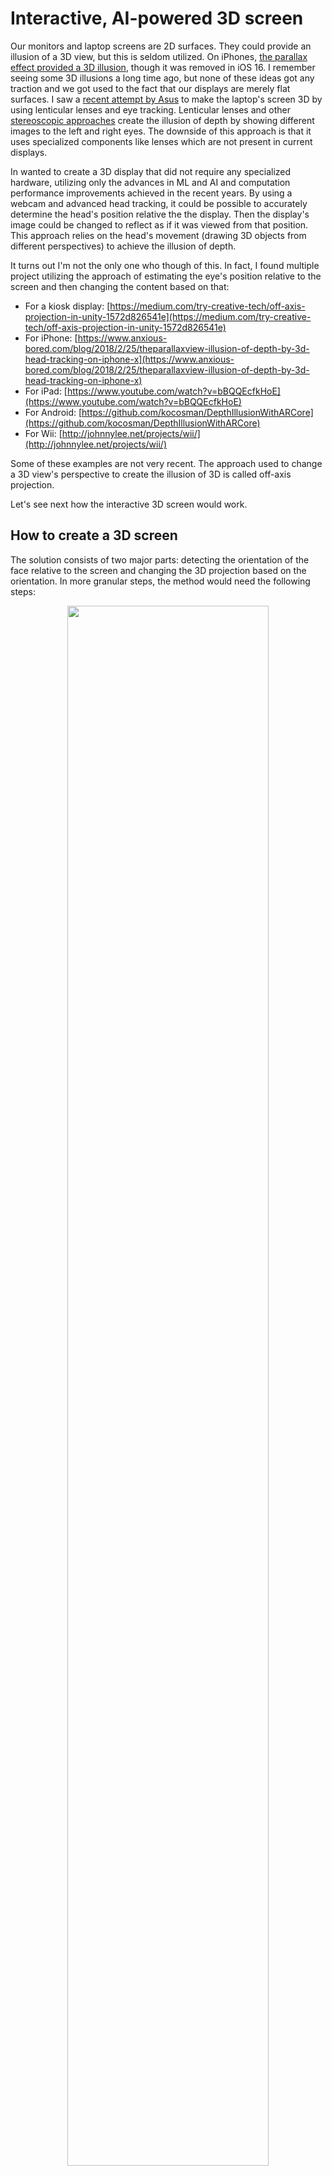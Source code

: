 # Interactive, AI-powered 3D screen

Our monitors and laptop screens are 2D surfaces. They could provide an illusion of a 3D view, but this is seldom utilized. On iPhones, [the parallax effect provided a 3D illusion](https://www.youtube.com/watch?v=gurpi1JBpKM), though it was removed in iOS 16. I remember seeing some 3D illusions a long time ago, but none of these ideas got any traction and we got used to the fact that our displays are merely flat surfaces. I saw a [recent attempt by Asus](https://www.asus.com/content/asus-spatial-vision-technology/) to make the laptop's screen 3D by using lenticular lenses and eye tracking. Lenticular lenses and other [stereoscopic approaches](https://en.wikipedia.org/wiki/Stereoscopy) create the illusion of depth by showing different images to the left and right eyes. The downside of this approach is that it uses specialized components like lenses which are not present in current displays. 

In wanted to create a 3D display that did not require any specialized hardware, utilizing only the advances in ML and AI and computation performance improvements achieved in the recent years. By using a webcam and advanced head tracking, it could be possible to accurately determine the head's position relative the the display. Then the display's image could be changed to reflect as if it was viewed from that position. This approach relies on the head's movement (drawing 3D objects from different perspectives) to achieve the illusion of depth.

It turns out I'm not the only one who though of this. In fact, I found multiple project utilizing the approach of estimating the eye's position relative to the screen and then changing the content based on that:

 - For a kiosk display: [https://medium.com/try-creative-tech/off-axis-projection-in-unity-1572d826541e](https://medium.com/try-creative-tech/off-axis-projection-in-unity-1572d826541e)
 - For iPhone: [https://www.anxious-bored.com/blog/2018/2/25/theparallaxview-illusion-of-depth-by-3d-head-tracking-on-iphone-x](https://www.anxious-bored.com/blog/2018/2/25/theparallaxview-illusion-of-depth-by-3d-head-tracking-on-iphone-x)
 - For iPad: [https://www.youtube.com/watch?v=bBQQEcfkHoE](https://www.youtube.com/watch?v=bBQQEcfkHoE)
 - For Android: [https://github.com/kocosman/DepthIllusionWithARCore](https://github.com/kocosman/DepthIllusionWithARCore)
 - For Wii: [http://johnnylee.net/projects/wii/](http://johnnylee.net/projects/wii/)

Some of these examples are not very recent. The approach used to change a 3D view's perspective to create the illusion of 3D is called off-axis projection. 

Let's see next how the interactive 3D screen would work.

## How to create a 3D screen

The solution consists of two major parts: detecting the orientation of the face relative to the screen and changing the 3D projection based on the orientation. In more granular steps, the method would need the following steps:

<p align="center"><img src="./images/steps.png" width="80%"></p>

An image is recorded using the webcam. Then the face of the person is detected, followed by the localization of the face landmarks, which includes the center of the eyes. This step is achieved using a neural network, here is where I will utilize AMD's Ryzen AI technology. Then the eyes are transformed to 3D coordinates relative to the display. Finally, there is a need for signal smoothing before modifying the projection to match the viewer's orientation. 

To preserve the illusion, all steps of the process need to be executed within milliseconds. Ideally all of the steps should be executed in less than 33ms to render at least 30 frames per second.

The image above represents different steps needed to achieve the final solution. When coding the solution, I have designed the steps to be modular so that my approach is reusable for different projects as well. In this guide, I will show a simple demonstration of 3D perspective rendering using OpenGL, but the same approach can be uses with other graphics frameworks too. 

Let's get started with the coding.

## Setting up Ryzen AI acceleration

If you have a desktop or laptop with a recent AMD Ryzen CPU, you can utilize the power of Ryzen AI acceleration to speed up the face detection and face landmark generation. AMD has documented this process well both in [this Hackster guide](https://www.hackster.io/512342/amd-pervasive-ai-developer-contest-pc-ai-study-guide-6b49d8) and [on their website](https://ryzenai.docs.amd.com/en/latest/inst.html). Following the guides, I only encountered one issue with the conda environment installing NumPy 2.0.0 which is [incompatible with some of the other packages](https://stackoverflow.com/questions/78636947/a-module-that-was-compiled-using-numpy-1-x-cannot-be-run-in-numpy-2-0-0-as-it-ma). This was resolved by installing NumPy version 1.26.4 using the following command:

```
pip install numpy==1.26.4
```

After that, I could run the demo project without issues and I could see the **Tests passed** and **exit code 0** I was looking for:

<p align="center"><img src="./images/ryzen-success.png" width="80%"></p>

Later, I will show how to run the face detection and landmark generation model which is optimized for the Vitis AI execution provider.

## Development environment

To create the program which runs all the necessary stages of the project, I used Python and the [PyCharm IDE](https://www.jetbrains.com/pycharm/). 

## Image capture

For accurate estimations, I recommend using a high-quality webcam. For this project, I used the Logitech C920 which has Full HD resolution (1920x1080 pixels), though the model I ended up using has an input resolution of `640x608`, so any HD webcam will also work. One assumption I made throughout the project is that the webcam is placed on top of the display, similarly as to how it is in the case of laptops.

### Starting to code

To get started with the image capture part, first, there are a lot of external libraries we need to import. Most of them are already installed in the conda environment but there are two which need to be installed manually using pip, The QT Framework's python module, OpenCV and OpenGL's python wrapper:
```
pip install PySide6
pip install opencv-python
pip install PyOpenGL
```

After everything's installed, we can get started with the imports:

``` python
import PySide6.QtCore
import numpy as np
import cv2
import time
import onnxruntime
import torch
from math import ceil
from itertools import product as product

import sys
from PySide6.QtWidgets import QApplication, QMainWindow
from PySide6.QtOpenGLWidgets import QOpenGLWidget
from OpenGL.GL import *
from OpenGL.GLU import *
```

Then, we need to define a couple of important global variables:

``` python
# WEBCAM native resolution
CAM_WIDTH = 1920
CAM_HEIGHT = 1080

# Pupil distance in m:
PUPIL_DISTANCE_M = 0.62

# Monitor dimensions in m
MONITOR_SCREEN_WIDTH = 0.623
MONITOR_SCREEN_HEIGHT = 0.343

# Webcam preview downscale factor
WEBCAM_PREVIEW_DOWNSCALING = 2
```

The webcam's resolution will be used to image capture and scaling. The distance between the pupils will be used as a reference to estimate the distance of the face from the screen. The monitor's dimensions are also needed for calculating the projection. I have a 28 inch 4K monitor. I found that OpenCV can be slow to render the Webcam preview window, so I added the option to downscale the image to speed up the execution. 

Now let's see the code that handles the webcam image capturing. To keep everything modular, I organized each step of the pipeline into its own class. For handling the webcam, it's the VideoSource class:

``` python
class VideoSource:
    def __init__(self):
        self.cap = cv2.VideoCapture(0, cv2.CAP_DSHOW)
        self.cap.set(3, CAM_WIDTH)  # set Width
        self.cap.set(4, CAM_HEIGHT)  # set Height
        self.cap.set(cv2.CAP_PROP_FOURCC, cv2.VideoWriter_fourcc(*"MJPG"))  # Video compression

    def get_frame(self):
        ret, frame = self.cap.read()
        return frame

    def release(self):
        self.cap.release()
```

The code is really simple, it sets up the video capture instance for the connected webcam. The `0` in the VideoCapture's constructor parameter notes the index of the device. If multiple video devices are connected to your computer, you may need to change that. After creating the video capture instance, the resolution of the expected images are set and video compression is enabled. This reduces the bandwidth needed to send the data from the webcam to the computer, speeding up the process.

There are two additional functions, one for capturing an image from the webcam (`get_frame()`) and one for cleaning up the video capture instance that we will call before our program stops.

## Face detection and landmark generation

In a traditional face recognition pipeline, the detection and recognition steps would be achieved by separate stages/models. I have experimented with this approach by using Haar cascades for face detection and [FaceMesh](https://github.com/PINTO0309/facemesh_onnx_tensorrt) for face landmark (mesh) generation. This method had some limitations though. Haar detection is not a robust face detector, it does not detect heads which are rotated even by a small amount. 

When I tried to optimize this workflow to run on Vitis AI, I found an other model which combined both the face detection and landmark generation steps: RetinaFace. AMD published a Ryzen AI optimized version of this model on [Hugging Face](https://huggingface.co/amd/retinaface) which achieves the [RetinaFace](https://arxiv.org/abs/1905.00641) detection as well as face landmark generation based on the [Pytorch_Retinaface](https://github.com/biubug6/Pytorch_Retinaface) implementation. The advantage of this model is that it is small (it's based on mobilenet0.25), fast and outputs not only the bounding box for the face, but also five landmark points. For our use case, there are only two that are important, the location of the two eyes.

I based this part of my code on [AMD's retinaface code](https://huggingface.co/amd/retinaface/tree/main), though I made several modifications and improvements to reduce the execution time from 50ms to about 30ms. I achieved this by precalculating whatever was possible and optimizing the pre- and postprocessing steps. For example, there is no need to process all the outputs if we are only interested in the most likely one. The final code for this part starts with a helper class to calculate the bounding boxes based on the model's input size and some other parameters:

``` python
class PriorBox(object):
    # SOURCE: https://huggingface.co/amd/retinaface
    def __init__(self, cfg, image_size=None):
        super(PriorBox, self).__init__()
        self.min_sizes = cfg["min_sizes"]
        self.steps = cfg["steps"]
        self.clip = cfg["clip"]
        self.image_size = image_size
        self.feature_maps = [
            [ceil(self.image_size[0] / step), ceil(self.image_size[1] / step)]
            for step in self.steps
        ]

    def forward(self):
        anchors = []
        for k, f in enumerate(self.feature_maps):
            min_sizes = self.min_sizes[k]
            for i, j in product(range(f[0]), range(f[1])):
                for min_size in min_sizes:
                    s_kx = min_size / self.image_size[1]
                    s_ky = min_size / self.image_size[0]
                    dense_cx = [x * self.steps[k] / self.image_size[1] for x in [j + 0.5]]
                    dense_cy = [y * self.steps[k] / self.image_size[0] for y in [i + 0.5]]
                    for cy, cx in product(dense_cy, dense_cx):
                        anchors += [cx, cy, s_kx, s_ky]
        # back to torch land
        output = torch.Tensor(anchors).view(-1, 4)
        if self.clip:
            output.clamp_(max=1, min=0)
        return output
```

Then the main part of the face detection is put in the `FaceDetectorAndLocalizer` class:

``` python
class FaceDetectorAndLocalizer:
    def __init__(self):
        # Model source: https://huggingface.co/amd/retinaface/tree/main
        # Code has been significantly refactored for improved performance
        self.device = torch.device("cpu")
        self.ort = onnxruntime.InferenceSession('RetinaFace_int.onnx',
                                                providers=['VitisAIExecutionProvider'],
                                                provider_options=[{"config_file": 'vaip_config.json'}])
        self.cfg = {
            "name": "mobilenet0.25",
            "min_sizes": [[16, 32], [64, 128], [256, 512]],
            "steps": [8, 16, 32],
            "variance": [0.1, 0.2],
            "clip": False,
        }

        self.input_size = [608, 640]  # Model input size
        self.prior = PriorBox(self.cfg, self.input_size)
        self.priors = self.prior.forward()
        self.priors = self.priors.to(self.device)
        self.prior_data = self.priors.data

        # Rescaling parameters (needed as aspect ratio of captured image model input is different)
        self.scale_tensor = torch.Tensor([self.input_size[1], self.input_size[0], self.input_size[1], self.input_size[0]])
        self.scale_tensor = self.scale_tensor.to(self.device)

        self.scale_tensor_2 = torch.Tensor(
            [self.input_size[1], self.input_size[0],
             self.input_size[1], self.input_size[0],
             self.input_size[1], self.input_size[0],
             self.input_size[1], self.input_size[0],
             self.input_size[1], self.input_size[0],]
        )
        self.scale_tensor_2 = self.scale_tensor_2.to(self.device)

        ratio = self.input_size[0] * 1.0 / self.input_size[1]
        if CAM_HEIGHT * 1.0 / CAM_WIDTH <= ratio:
            self.resize_ratio = self.input_size[1] * 1.0 / CAM_WIDTH
            self.re_h, self.re_w = int(CAM_HEIGHT * self.resize_ratio), self.input_size[1]
        else:
            self.resize_ratio = self.input_size[0] * 1.0 / CAM_HEIGHT
            self.re_h, self.re_w= self.input_size[0], int(CAM_WIDTH * self.resize_ratio)
```

The constructor above sets up the inference session to use the Vitis AI execution provider (Ryzen AI). The `vaip_config.json` referenced is located in the setup package downloaded for Ryzen AI. The model file (`RetinaFace_int.onnx`) can be downloaded from the [Hugging Face repo](https://huggingface.co/amd/retinaface/blob/main/weights/RetinaFace_int.onnx). The benefit of using this model is that it is already optimized for Ryzen AI. When I ran the inference program, I could see that most of the operators could be run on the IPU instead of the CPU:
```
[Vitis AI EP] No. of Operators:    CPU     4    IPU   356   98.89%
[Vitis AI EP] No. of Subgraphs :Actually running on IPU      1
```

There are some matrices precalculated in the constructor (`scale_tensor`, `scale_tensor_2`) which will be used to scale the model's output back to the original frame's dimensions. These operations run on the CPU using PyTorch (`self.device`). 

Next, there are some helper functions in `FaceDetectorAndLocalizer`. `pad_image` pads the downscaled image to the model's input size, while `decode` and `decode_landm` help process the outputs from the model for the bounding box and face landmarks:

``` python
    def pad_image(self, image, h, w, size, pad_value):
        pad_image = image.copy()
        pad_h = max(size[0] - h, 0)
        pad_w = max(size[1] - w, 0)
        if pad_h > 0 or pad_w > 0:
            pad_image = cv2.copyMakeBorder(image, 0, pad_h, 0, pad_w, cv2.BORDER_CONSTANT, value=pad_value)
        return pad_image

    def decode(self, loc, prior, variances):
        box = torch.cat(
            (
                prior[:2] + loc[:2] * variances[0] * prior[2:],
                prior[2:] * torch.exp(loc[2:] * variances[1]),
            ),
            0,
        )
        box[:2] -= box[2:] / 2
        box[2:] += box[:2]
        return box

    def decode_landm(self, pre, prior, variances):
        landms = torch.cat(
            (
                prior[:2] + pre[:2] * variances[0] * prior[2:],
                prior[:2] + pre[2:4] * variances[0] * prior[2:],
                prior[:2] + pre[4:6] * variances[0] * prior[2:],
                prior[:2] + pre[6:8] * variances[0] * prior[2:],
                prior[:2] + pre[8:10] * variances[0] * prior[2:],
            ),
            dim=0,
        )
        return landms
```

The final function in `FaceDetectorAndLocalizer` is the most important one. `detect_and_localize` is where conversion, inference and post processing happens. First, the image (`full_size_frame`) is rescaled and padded to the model's input size (`640x608`) keeping the aspect ratio. Then it is converted to floating point. In the original code, the float conversion happened first, but downscaling first saved about 5ms. Then the downscaled image's dimensions are rearranged to the format, and the inference is executed using Ryzen AI. The output of the model has three parts. The first one contains the bounding boxes, the second contains the confidence scores and the last contains the landmark coordinates. By selecting the bounding box with the highest score early, we can skip processing all the other candidates. The tradeoff here is that our solution will only detect one face. Though the 3D illusion only works for one person anyways since we can only render one perspective on the display. If multiple faces are visible on the webcam image, then the model will pick one to base the perspective of the 3D image on. The logic here could be improved by making sure that the face being detected is the same across the frames so that the perspective would not jump due to the highest prediction fluctuating between the faces. 

``` python
    def detect_and_localize(self, full_size_frame):
        img = cv2.resize(full_size_frame, (self.re_w, self.re_h))
        img = self.pad_image(img, self.re_h, self.re_w, self.input_size, (0.0, 0.0, 0.0))
        img = np.float32(img)

        img -= (104, 117, 123)
        img = img.transpose(2, 0, 1)
        img = torch.from_numpy(img).unsqueeze(0)
        img = img.numpy()
        # preprocess_ms = time.time()

        img = np.transpose(img, (0, 2, 3, 1))

        outputs = self.ort.run(None, {self.ort.get_inputs()[0].name: img})

        loc = torch.from_numpy(outputs[0])
        landms = torch.from_numpy(outputs[2])

        max_ind = np.argmax(outputs[1].squeeze(0)[:, 1])  # Place of maximum of scores, we only care about this
        loc = loc.squeeze(0)[max_ind, :]
        landms = landms.squeeze(0)[max_ind, :]

        box = self.decode(loc, self.prior_data[max_ind, :], self.cfg["variance"])
        box = box * self.scale_tensor / self.resize_ratio
        box = box.cpu().numpy()

        landms = self.decode_landm(landms, self.prior_data[max_ind, :], self.cfg["variance"])
        landms = landms * self.scale_tensor_2 / self.resize_ratio
        landms = landms.cpu().numpy()

        return (np.rint(box)).astype(int), (np.rint(landms)).astype(int)
```

After selecting the predictions belonging to the highest score (`loc = loc.squeeze(0)[max_ind, :]`, `landms = landms.squeeze(0)[max_ind, :]`) the bounding box and landmark outputs are converted back to the original webcam image's coordinates. Then the coordinates are rounded are returned.

## Eye position to relative coordinates

Converting 2D pixel coordinates to 3D real-world coordinates is hard and complicated sine we need to make at least one assumption due to the lack of depth information. Additionally, the camera captures a distorted image, so we have to take that into account. If you are interested in the math, I recommend OpenCV's article on [Camera calibration and 3D Reconstruction](https://docs.opencv.org/2.4/modules/calib3d/doc/camera_calibration_and_3d_reconstruction.html). Essentially, we need to determine the principal point (`cx`, `cy`) and focal lengths (`fx`, `fy`) of the camera. For the Logitech C920 I use, I have found these values in an open source project's, [3dmcap's github repo](https://github.com/thsant/3dmcap/blob/master/resources/Logitech-C920.yaml). For the estimation to be accurate, the depth estimation is also needed. For that, I have recorded the pixel distance of my two eyes for several distinct distances from the camera. I could fit a hyperbola to the recorded data points (eye-to-screen distance (cm) as the function of eye-to-eye pixel distance):

<p align="center"><img src="./images/pixels-to-distance.png" width="80%"></p>

```
estimated_eye_distance_cm = 5000.0 / (eye_distance - 40) + 10
```

With this function, I could estimate the distance of my head from the webcam and use that to determine the real-world X and Y coordinates in meters of the midpoint of my eyes relative to the display:

``` python
class WebCamTo3DCoordinates:
    def __init__(self):
        # SOURCE: https://github.com/thsant/3dmcap/blob/master/resources/Logitech-C920.yaml
        self.fx = self.fy = 1394.6027293299926
        self.cx = 995.588675691456
        self.cy = 599.3212928484164

    def pixel_to_world(self, x, y, Z):
        X = (x - self.cx) * Z / self.fx
        Y = (y - self.cy) * Z / self.fy
        return X, Y, Z

    def convert(self, eye_coordinates):
        (x_l, y_l, x_r, y_r) = eye_coordinates
        eye_distance = round(np.sqrt((x_r - x_l) ** 2 + (y_r - y_l) ** 2))  # Euclidean distance

        # Formula calculated based on 7 data points in the range of 37cm-140cm:
        estimated_eye_distance_cm = 5000.0 / max(eye_distance - 40, 0.000001) + 10
        estimated_eye_distance_m = estimated_eye_distance_cm / 100

        eye_midpoint_x = round((x_l + x_r) / 2)
        eye_midpoint_y = round((y_l + y_r) / 2)

        real_world_estimated = self.pixel_to_world(eye_midpoint_x, eye_midpoint_y, estimated_eye_distance_m)
        return real_world_estimated

```

## Movement signal filtering

The X-Y-Z eye midpoint 3D coordinate estimation we get from the steps so far inherently includes some noise. In order to reduce this noise, we can utilize signal filtering. I opted to implement a simple [exponential smoothing](https://en.wikipedia.org/wiki/Exponential_smoothing):

``` python
class ExponentialMovingAverage:
    def __init__(self, alpha):
        self.alpha = alpha
        self.sum = 0

    def __call__(self, val):
        self.sum = self.alpha * val + (1 - self.alpha) * self.sum
        return self.sum
```

The smoothing class has a single parameter, alpha, which controls how much influence the new data has on the filter's output. A small alpha would mean that the signal would be slow the respond to changes, an alpha value of 1 would mean no smoothing at all.

## 3D rendering using off-axis projection

So far, we have created the steps to get 3D coordinates for the midpoint of the eyes relative to the display. Now the next step is to use this information to modify the perspective of the image displayed on the screen. Traditionally for 3D visualizations it is assumed that the person sits directly in front of the screen, this is the normal on-axis projection (visualized from the top):

<p align="center"><img src="./images/frustum-normal.png" width="50%"></p>

When the person in front of the screen moves, it's not the same as moving the virtual camera in the 3D environment. Instead, we need to change the view frustum (truncated pyramid) to be skewed. This is called off-axis projection. What the person can see will not be symmetric to the center of the screen:

<p align="center"><img src="./images/frustum-off-axis.png" width="50%"></p>

As can be seen above, new objects may become visible (red and purple circles) and existing ones will be visible from a different perspective (yellow objects). This is how off-axis projection works. For almost all 3D frameworks, it is possible to configure such a skewed frustum. In OpenGL the view frustum can be configured with the following parameters. The virtual camera is located at the top of the pyramid. The left and right (and top and bottom) values define the slope of the sides and together with the near and far planes define the visible space. Anything between the near and far planes will be visible, anything outside it won't. 

<p align="center"><img src="./images/frustum-params.png" width="50%"></p>

If you are interested in more complicated projections, I recommend Robert Kooima's [Generalized Perspective Projection paper](http://160592857366.free.fr/joe/ebooks/ShareData/Generalized%20Perspective%20Projection.pdf). The thing to remember about off-axis projection is that the left, right, top, bottom, near and far variables control the projection. In OpenGL, this is achieved by the [`glFrustum` function](https://registry.khronos.org/OpenGL-Refpages/gl2.1/xhtml/glFrustum.xml).

To get started with coding a 3D visualization, we need to create a new class which inherits from `QOpenGLWidget`. This class will house the OpenGL code. In the constructor, we initialize the variables we will use to store the coordinates of the person's eye midpoint (`coord_x`, `coord_y`, `coord_z`). We will multiple scenes we can switch between, so we need to store which scene is currently displayed (`scene_idx`) as well as the total number of scenes (`num_scenes`). Finally, we need a variable we will use for animations (`animation_idx`) and the aspect ratio of the display (`h_w_ratio`):

``` python

class GLWidget(QOpenGLWidget):
    def __init__(self, parent=None):
        super().__init__(parent)
        self.coord_x = 0
        self.coord_y = 0
        self.coord_z = 0

        self.scene_idx = 1
        self.num_scenes = 6
        self.animation_idx = 0
        self.h_w_ratio = MONITOR_SCREEN_HEIGHT / MONITOR_SCREEN_WIDTH
```

Next, we have some inherited functions from the parent class we need to implement. A function is also created for setting up the off-axis projection, though we will use the `glFrustum` directly too:

``` python
    def initializeGL(self):
        glClearColor(0.0, 0.0, 0.0, 1.0)
        glEnable(GL_DEPTH_TEST)

    def resizeGL(self, w, h):
        glViewport(0, 0, w, h)
        self.set_off_axis_projection(-1, 1, -1, 1, 1, 1000)

    def set_off_axis_projection(self, left, right, bottom, top, near, far):
        glMatrixMode(GL_PROJECTION)
        glLoadIdentity()
        glFrustum(left, right, bottom, top, near, far)
        glMatrixMode(GL_MODELVIEW)
```

Our widget will need to receive updated coordinate information from the outside and then update the displayed image. We will also need a way to change the scene that is displayed:

``` python
    def set_frustum(self, x, y, z):
        self.coord_x = x
        self.coord_y = y
        self.coord_z = z
        self.update()

    def change_scene(self):
        self.scene_idx = (self.scene_idx + 1) % self.num_scenes
```

Finally, we need to implement the most important inherited function, `paintGL`. Here, we calculate the frustum offset based on the real-world coordinates of the person and the monitor's size. The left value will be the `x_offset` variable we calculate, the right will be `x_offset-1`. Note that if you were to substitute the edge coordinates of the display (`MONITOR_SCREEN_WIDTH / 2` and `-MONITOR_SCREEN_WIDTH / 2`) you would get (0, -1) and (1,0), right angled triangles along the x-z plane. The calculation of the `y_offset` is similar, the only difference there is that the extent of the frustum is scaled by the aspect ratio. Finally, the z coordinate will determine the near plane, that's how I chose to control frustum's flatness. As the person gets closer to the screen, it will show more depth. The depth range needs to be inverted due to the other parameters of the frustum. Finally, the actual scene drawing part will happen inside the `draw_scene` function.

``` python

    def paintGL(self):
        x_offset = 0.5 + (-self.coord_x / (MONITOR_SCREEN_WIDTH / 2)) / 2
        y_offset = self.h_w_ratio/2 + (-self.coord_y / (MONITOR_SCREEN_HEIGHT / 2)) / 2
        z = max(0.01, self.coord_z)

        glClear(GL_COLOR_BUFFER_BIT | GL_DEPTH_BUFFER_BIT)
        glLoadIdentity()
        gluLookAt(0.0, 0.0, 2.0, 0.0, 0.0, 0.0, 0.0, 1.0, 0.0)

        glFrustum(x_offset, x_offset - 1, y_offset, y_offset - self.h_w_ratio, z, 1000)
        glDepthRange(1.0, 0.0)
        self.draw_scene()
```

To draw multiple shapes which may overlap when displayed, we need to enable blending between them and define how it should be achieved. After that, we can start drawing. Since I am new to OpenGL, I kept the demo to drawing simple shapes, quads and triangles. You can find the full [source code linked to the guide](https://github.com/ndaneil/interactive-3d-screen), so I won't cover every part of the drawing. There are two helper functions I created, one to draw a checkerboard background (`draw_checkerboard_box`) and one to draw octahedrons (`draw_octahedron`). Both are available in the source code. Scene 1 is simple the checkerboard. Scene 2 adds triangles arranged along three axes, each containing ten triangles. For openGL, first `glBegin` needs to be called with the shape type, then shapes can be drawn, finally `glEnd()` needs to be called. For triangles, I needed to set the color and the three vertices for each triangle. 

``` python
    def draw_scene(self):
        glEnable(GL_BLEND)
        glBlendFunc(GL_SRC_ALPHA, GL_ONE_MINUS_SRC_ALPHA)

        if self.scene_idx == 0: 
            # ...
        elif self.scene_idx == 1:  # 3D checkerboard box
            self.draw_checkerboard_box()
        elif self.scene_idx == 2:  # 3D checkerboard box with triangles
            self.draw_checkerboard_box()
            glBegin(GL_TRIANGLES)
            for i in range(10):
                glColor3f(0.2 + (9-i) * 0.05, 0.6 + (9-i) * 0.05, 1.0)
                glVertex3f(0.0, -0.15, -0.9 + i * 0.08)
                glVertex3f(0.15, 0.15, -0.9 + i * 0.08)
                glVertex3f(-0.15, 0.15, -0.9 + i * 0.08)

                glColor3f(1.0, 0.2 + (9-i) * 0.05, 0.6 + (9-i) * 0.05)
                glVertex3f(0.5, 0.15, -0.9 + i * 0.08)
                glVertex3f(0.5, -0.15, -0.9 + i * 0.08)
                glVertex3f(0.8, 0, -0.9 + i * 0.08)

                glColor3f(0.2 + (9-i) * 0.05, 1.0, 0.6 + (9-i) * 0.05)
                glVertex3f(-0.5, 0.15, -0.9 + i * 0.08)
                glVertex3f(-0.5, -0.15, -0.9 + i * 0.08)
                glVertex3f(-0.8, 0, -0.9 + i * 0.08)
            glEnd()
        elif self.scene_idx == 3:  # 3D checkerboard box with triangles #2
            # ...

```

Scene 3 is similar to scene 2. Scene 4 adds rotation for the triangles. Here is where we utilize the `animation_idx` variable to represent the rotation angle of the triangles. To draw the rotated coordinates, I created a [rotation matrix](https://en.wikipedia.org/wiki/Rotation_matrix) (`rotmat`) and multiplied the original vectors with that. Finally, for scene 5, I drew animated rotating octahedrons.

``` python

        elif self.scene_idx == 4:  # 3D checkerboard box with triangles #3
            self.draw_checkerboard_box()
            glBegin(GL_TRIANGLES)
            self.animation_idx = (self.animation_idx+1) % 360
            for i in range(8):
                rotmat = np.array([[np.cos(np.deg2rad(i * 10 + self.animation_idx)), -np.sin(np.deg2rad(i * 10 + self.animation_idx))],
                                   [np.sin(np.deg2rad(i * 10 + self.animation_idx)), np.cos(np.deg2rad(i * 10 + self.animation_idx))]])
                rotated_1 = np.matmul(rotmat, np.array([[0.1], [0.15]]))
                rotated_2 = np.matmul(rotmat, np.array([[0.1], [-0.15]]))
                rotated_3 = np.matmul(rotmat, np.array([[-0.2], [0.0]]))

                glColor3f(1.0, 0.2 + i * 0.05, 0.3 + i * 0.05)
                glVertex3f(rotated_1[0, 0], rotated_1[1, 0], -0.9 + i * 0.11)
                glVertex3f(rotated_2[0, 0], rotated_2[1, 0], -0.9 + i * 0.11)
                glVertex3f(rotated_3[0, 0], rotated_3[1, 0], -0.9 + i * 0.11)
            glEnd()
        elif self.scene_idx == 5:  # 3D checkerboard box with octahedrons
            self.draw_checkerboard_box()
            self.animation_idx = (self.animation_idx + 1) % 360
            rotation = abs(self.animation_idx-180)/4-22.5
            self.draw_octahedron(0.5, 0, -0.7,
                                 0.2, 0.4, 0.2,
                                 0.8, 0.1, 0.2,
                                 0.6, 0.1, 0.2, np.deg2rad(rotation))
            self.draw_octahedron(-0.5, 0, -0.7,
                                 0.2, 0.4, 0.2,
                                 0.2, 0.1, 0.8,
                                 0.2, 0.1, 0.6, np.deg2rad(rotation))
            self.draw_octahedron(0, 0, -0.3,
                                 0.2, 0.4, 0.2,
                                 0.3, 0.8, 0.2,
                                 0.2, 0.6, 0.2, np.deg2rad(-rotation))
```

The drawing part is almost complete, we just need one more class representing the window we want to display. We can set the window title, the starting size and we can create an instance of our OpenGL widget, setting it as the main widget for the window. We also need to expose the scene and view coordinate changing functions. Finally, to control the application, we can override the `keyPressEvent` function. If the escape key is pressed, the application should be closed. Here videoSource is also referenced which will be an instance of the VideoSource class we have defined earlier. The space key press will be used to switch between the scenes and the `f` key can be used to switch between full-screen and windowed mode.

``` python 
class MainWindow(QMainWindow):
    def __init__(self):
        super().__init__()
        self.setWindowTitle("3D AI Screen")
        self.setGeometry(100, 100, 1920, 1080)
        self.gl_widget = GLWidget(self)
        self.setCentralWidget(self.gl_widget)
        self.is_fullscreen = False

    def set_frustum(self, x, y, z):
        self.gl_widget.set_frustum(x, y, z)

    def change_scene(self):
        self.gl_widget.change_scene()

    def keyPressEvent(self, event):
        if event.key() == PySide6.QtCore.Qt.Key.Key_Escape:  # press 'ESC' to quit
            videoSource.release()
            cv2.destroyAllWindows()
            sys.exit()
        elif event.key() == ord(" "):  # press 'SPACE' to change view
            view.change_scene()
        elif event.key() == 70:  # press 'f' to toggle fullscreen mode
            self.is_fullscreen = not self.is_fullscreen
            if self.is_fullscreen:
                self.showFullScreen()
            else:
                self.showNormal()
```

## Connecting everything together

Now it's time to connect all the component classes we created. First, we crate a QT application with a window and show it. We define the filters we will use for the x, y and z coordinates. We also need an instance of the `VideoSource`, `WebCamTo3DCoordinates` and `FaceDetectorAndLocalizer` classes.

``` python
app = QApplication(sys.argv)
view = MainWindow()
view.show()

xSmoother = ExponentialMovingAverage(0.3)
ySmoother = ExponentialMovingAverage(0.3)
zSmoother = ExponentialMovingAverage(0.2)

videoSource = VideoSource()
webCamTo3D = WebCamTo3DCoordinates()

faceDetectorAndLocalizer = FaceDetectorAndLocalizer()
```

Next, we need a while loop. We will measure the execution time too, so there will be calls to `time.time()`. First, we capture a frame from the video source. Then, we detect face and landmarks, returning the bounding box and landmark coordinates. Then we can crop the face and blur the rest of the background. This will be used to visualize the detection on a separate window. After drawing the landmarks on the image canvas we want ot display (`to_show`), the 2D eye coordinates are converted to a 3D position. This is followed by filtering and setting the OpenGL window's projection according to the filtered coordinate values. As a final step, the face tracking image is shown on a separate window (the escape key press is also monitored when this window is is focus) and the detailed loop execution times are printed ot the console.

``` python
while True:
    start_time = time.time()

    frame = videoSource.get_frame()
    to_show = frame.copy()

    frame_capture_time = time.time()

    bbox, landmarks = faceDetectorAndLocalizer.detect_and_localize(frame.copy())

    (x0, y0, x1, y1) = bbox
    to_show = cv2.blur(to_show, (400, 400))
    to_show[y0:y1, x0:x1, :] = frame[y0:y1, x0:x1, :]
    color = (0, 255, 0)
    cv2.rectangle(to_show, (x0, y0), (x1, y1), color, 2)

    for i in range(5):
        cv2.circle(img=to_show, center=(landmarks[2*i], landmarks[2*i+1]), radius=2, color=(255, 255, 255), thickness=2)

    estimated_coordinates = webCamTo3D.convert(landmarks[0:4])
    (X, Y, Z) = estimated_coordinates

    X = xSmoother(X)
    Y = ySmoother(Y)
    Z = zSmoother(Z)

    view.set_frustum(X, Y, Z)

    to_show = cv2.resize(to_show, (round(CAM_WIDTH / 2), round(CAM_HEIGHT / 2)))

    cv2.imshow('Face tracking', to_show)
    midtime = time.time()

    k = cv2.waitKey(1) & 0xff
    if k == 27:  # press 'ESC' to quit
        videoSource.release()
        cv2.destroyAllWindows()
        sys.exit()

    endtime = time.time()
    print("Total time:", round((endtime - start_time) * 1000), "ms",
          "Capture part", round((frame_capture_time - start_time) * 1000), "ms",
          "Calculation part:", round((midtime - frame_capture_time) * 1000), "ms",
          "Draw&Wait part:", round((endtime - midtime) * 1000), "ms")
```


## Running the code

Now we are ready to run the code. You can find the full [source code linked to the guide](https://github.com/ndaneil/interactive-3d-screen). Make sure to select the ryzenai conda environment and run the script.



## Summary and conclusions